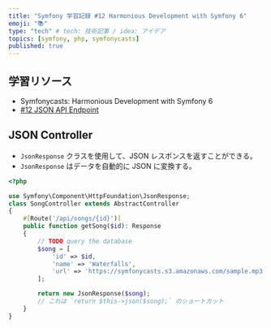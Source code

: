 ```yaml
---
title: "Symfony 学習記録 #12 Harmonious Development with Symfony 6"
emoji: "📚"
type: "tech" # tech: 技術記事 / idea: アイデア
topics: [symfony, php, symfonycasts]
published: true
---
```


## 学習リソース

- Symfonycasts: Harmonious Development with Symfony 6
- [#12 JSON API Endpoint](https://symfonycasts.com/screencast/symfony6/json-api)

## JSON Controller

- `JsonResponse` クラスを使用して、JSON レスポンスを返すことができる。
- `JsonResponse` はデータを自動的に JSON に変換する。

```php
<?php

use Symfony\Component\HttpFoundation\JsonResponse;
class SongController extends AbstractController
{
    #[Route('/api/songs/{id}')]
    public function getSong($id): Response
    {
        // TODO query the database
        $song = [
            'id' => $id,
            'name' => 'Waterfalls',
            'url' => 'https://symfonycasts.s3.amazonaws.com/sample.mp3',
        ];

        return new JsonResponse($song);
        // これは `return $this->json($song);` のショートカット
    }
}
```

